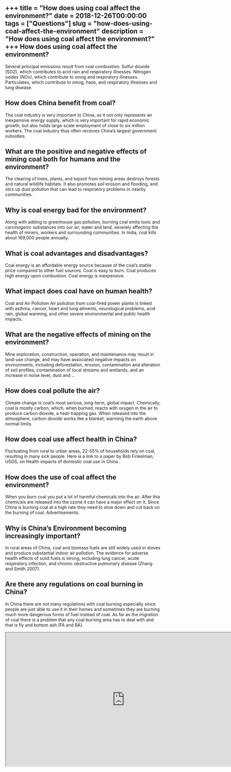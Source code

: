 +++
title = "How does using coal affect the environment?"
date = 2018-12-26T00:00:00
tags = ["Questions"]
slug = "how-does-using-coal-affect-the-environment"
description = "How does using coal affect the environment?"
+++
How does using coal affect the environment?
-------------------------------------------

Several principal emissions result from coal combustion: Sulfur dioxide (SO2), which contributes to acid rain and respiratory illnesses. Nitrogen oxides (NOx), which contribute to smog and respiratory illnesses. Particulates, which contribute to smog, haze, and respiratory illnesses and lung disease.

How does China benefit from coal?
---------------------------------

The coal industry is very important to China, as it not only represents an inexpensive energy supply, which is very important for rapid economic growth, but also holds large-scale employment of close to six million workers. The coal industry thus often receives China’s largest government subsidies.

What are the positive and negative effects of mining coal both for humans and the environment?
----------------------------------------------------------------------------------------------

The clearing of trees, plants, and topsoil from mining areas destroys forests and natural wildlife habitats. It also promotes soil erosion and flooding, and stirs up dust pollution that can lead to respiratory problems in nearby communities.

Why is coal energy bad for the environment?
-------------------------------------------

Along with adding to greenhouse gas pollution, burning coal emits toxic and carcinogenic substances into our air, water and land, severely affecting the health of miners, workers and surrounding communities. In India, coal kills about 169,000 people annually.

What is coal advantages and disadvantages?
------------------------------------------

Coal energy is an affordable energy source because of the coal’s stable price compared to other fuel sources. Coal is easy to burn. Coal produces high energy upon combustion. Coal energy is inexpensive.

What impact does coal have on human health?
-------------------------------------------

Coal and Air Pollution Air pollution from coal-fired power plants is linked with asthma, cancer, heart and lung ailments, neurological problems, acid rain, global warming, and other severe environmental and public health impacts.

What are the negative effects of mining on the environment?
-----------------------------------------------------------

Mine exploration, construction, operation, and maintenance may result in land-use change, and may have associated negative impacts on environments, including deforestation, erosion, contamination and alteration of soil profiles, contamination of local streams and wetlands, and an increase in noise level, dust and …

How does coal pollute the air?
------------------------------

Climate change is coal’s most serious, long-term, global impact. Chemically, coal is mostly carbon, which, when burned, reacts with oxygen in the air to produce carbon dioxide, a heat-trapping gas. When released into the atmosphere, carbon dioxide works like a blanket, warming the earth above normal limits.

How does coal use affect health in China?
-----------------------------------------

Fluctuating from rural to urban areas, 22-55% of households rely on coal, resulting in many sick people. Here is a link to a paper by Bob Finkelman, USGS, on Health impacts of domestic coal use in China .

How does the use of coal affect the environment?
------------------------------------------------

When you burn coal you put a lot of harmful chemicals into the air. After this chemicals are released into the ozone it can have a major effect on it. Since China is burning coal at a high rate they need to slow down and cut back on the burning of coal. Advertisements.

Why is China’s Environment becoming increasingly important?
-----------------------------------------------------------

In rural areas of China, coal and biomass fuels are still widely used in stoves and produce substantial indoor air pollution. The evidence for adverse health effects of solid fuels is strong, including lung cancer, acute respiratory infection, and chronic obstructive pulmonary disease (Zhang and Smith 2007).

Are there any regulations on coal burning in China?
---------------------------------------------------

In China there are not many regulations with coal burning especially since people are just able to use it in their homes and sometimes they are burning much more dangerous forms of fuel instead of coal. As far as the migration of coal there is a problem that any coal burning area has to deal with and that is fly and bottom ash (FA and BA).

<iframe allow="accelerometer; autoplay; clipboard-write; encrypted-media; gyroscope; picture-in-picture" allowfullscreen="" class="__youtube_prefs__  epyt-is-override  no-lazyload" data-no-lazy="1" data-origheight="433" data-origwidth="770" data-skipgform_ajax_framebjll="" height="433" id="_ytid_64504" loading="lazy" src="https://www.youtube.com/embed/VlHiEN1zTKI?enablejsapi=1&autoplay=0&cc_load_policy=0&cc_lang_pref=&iv_load_policy=1&loop=0&modestbranding=0&rel=1&fs=1&playsinline=0&autohide=2&theme=dark&color=red&controls=1&" title="YouTube player" width="770"></iframe>